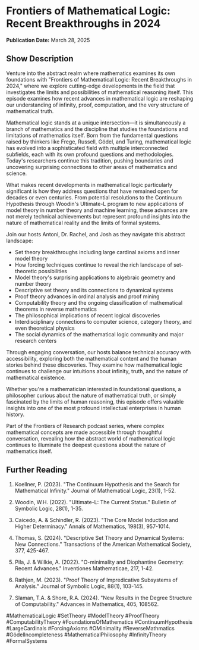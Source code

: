 # Frontiers of Mathematical Logic: Recent Breakthroughs in 2024
**Publication Date:** March 28, 2025


## Show Description

Venture into the abstract realm where mathematics examines its own foundations with "Frontiers of Mathematical Logic: Recent Breakthroughs in 2024," where we explore cutting-edge developments in the field that investigates the limits and possibilities of mathematical reasoning itself. This episode examines how recent advances in mathematical logic are reshaping our understanding of infinity, proof, computation, and the very structure of mathematical truth.

Mathematical logic stands at a unique intersection—it is simultaneously a branch of mathematics and the discipline that studies the foundations and limitations of mathematics itself. Born from the fundamental questions raised by thinkers like Frege, Russell, Gödel, and Turing, mathematical logic has evolved into a sophisticated field with multiple interconnected subfields, each with its own profound questions and methodologies. Today's researchers continue this tradition, pushing boundaries and uncovering surprising connections to other areas of mathematics and science.

What makes recent developments in mathematical logic particularly significant is how they address questions that have remained open for decades or even centuries. From potential resolutions to the Continuum Hypothesis through Woodin's Ultimate-L program to new applications of model theory in number theory and machine learning, these advances are not merely technical achievements but represent profound insights into the nature of mathematical reality and the limits of formal systems.

Join our hosts Antoni, Dr. Rachel, and Josh as they navigate this abstract landscape:

- Set theory breakthroughs including large cardinal axioms and inner model theory
- How forcing techniques continue to reveal the rich landscape of set-theoretic possibilities
- Model theory's surprising applications to algebraic geometry and number theory
- Descriptive set theory and its connections to dynamical systems
- Proof theory advances in ordinal analysis and proof mining
- Computability theory and the ongoing classification of mathematical theorems in reverse mathematics
- The philosophical implications of recent logical discoveries
- Interdisciplinary connections to computer science, category theory, and even theoretical physics
- The social dynamics of the mathematical logic community and major research centers

Through engaging conversation, our hosts balance technical accuracy with accessibility, exploring both the mathematical content and the human stories behind these discoveries. They examine how mathematical logic continues to challenge our intuitions about infinity, truth, and the nature of mathematical existence.

Whether you're a mathematician interested in foundational questions, a philosopher curious about the nature of mathematical truth, or simply fascinated by the limits of human reasoning, this episode offers valuable insights into one of the most profound intellectual enterprises in human history.

Part of the Frontiers of Research podcast series, where complex mathematical concepts are made accessible through thoughtful conversation, revealing how the abstract world of mathematical logic continues to illuminate the deepest questions about the nature of mathematics itself.

## Further Reading

1. Koellner, P. (2023). "The Continuum Hypothesis and the Search for Mathematical Infinity." Journal of Mathematical Logic, 23(1), 1-52.

2. Woodin, W.H. (2022). "Ultimate-L: The Current Status." Bulletin of Symbolic Logic, 28(1), 1-35.

3. Caicedo, A. & Schindler, R. (2023). "The Core Model Induction and Higher Determinacy." Annals of Mathematics, 198(3), 957-1014.

4. Thomas, S. (2024). "Descriptive Set Theory and Dynamical Systems: New Connections." Transactions of the American Mathematical Society, 377, 425-467.

5. Pila, J. & Wilkie, A. (2022). "O-minimality and Diophantine Geometry: Recent Advances." Inventiones Mathematicae, 217, 1-42.

6. Rathjen, M. (2023). "Proof Theory of Impredicative Subsystems of Analysis." Journal of Symbolic Logic, 88(1), 103-145.

7. Slaman, T.A. & Shore, R.A. (2024). "New Results in the Degree Structure of Computability." Advances in Mathematics, 405, 108562.

#MathematicalLogic #SetTheory #ModelTheory #ProofTheory #ComputabilityTheory #FoundationsOfMathematics #ContinuumHypothesis #LargeCardinals #ForcingAxioms #OMinimality #ReverseMathmatics #GödelIncompleteness #MathematicalPhilosophy #InfinityTheory #FormalSystems 